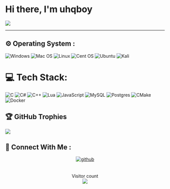 <h1> Hi there, I'm uhqboy</h1>
<img src="https://readme-typing-svg.demolab.com?font=Fira+Code&pause=1000&color=F700A3&width=435&lines=%3C%2Fuhqboy%3E" /></a>
</p>

---
## ⚙️ Operating System :
 ![Windows](https://img.shields.io/badge/Windows-0078D6?style=for-the-badge&logo=windows&logoColor=white)
 ![Mac OS](https://img.shields.io/badge/mac%20os-000000?style=for-the-badge&logo=macos&logoColor=F0F0F0)
 ![Linux](https://img.shields.io/badge/Linux-FCC624?style=for-the-badge&logo=linux&logoColor=black)
 ![Cent OS](https://img.shields.io/badge/cent%20os-002260?style=for-the-badge&logo=centos&logoColor=F0F0F0)
 ![Ubuntu](https://img.shields.io/badge/Ubuntu-E95420?style=for-the-badge&logo=ubuntu&logoColor=white)
 ![Kali](https://img.shields.io/badge/Kali-268BEE?style=for-the-badge&logo=kalilinux&logoColor=white)

# 💻 Tech Stack:
![C](https://img.shields.io/badge/c-%2300599C.svg?style=for-the-badge&logo=c&logoColor=white) ![C#](https://img.shields.io/badge/c%23-%23239120.svg?style=for-the-badge&logo=c-sharp&logoColor=white) ![C++](https://img.shields.io/badge/c++-%2300599C.svg?style=for-the-badge&logo=c%2B%2B&logoColor=white) ![Lua](https://img.shields.io/badge/lua-%232C2D72.svg?style=for-the-badge&logo=lua&logoColor=white) ![JavaScript](https://img.shields.io/badge/javascript-%23323330.svg?style=for-the-badge&logo=javascript&logoColor=%23F7DF1E) ![MySQL](https://img.shields.io/badge/mysql-%2300f.svg?style=for-the-badge&logo=mysql&logoColor=white) ![Postgres](https://img.shields.io/badge/postgres-%23316192.svg?style=for-the-badge&logo=postgresql&logoColor=white) ![CMake](https://img.shields.io/badge/CMake-%23008FBA.svg?style=for-the-badge&logo=cmake&logoColor=white) ![Docker](https://img.shields.io/badge/docker-%230db7ed.svg?style=for-the-badge&logo=docker&logoColor=white)

## 🏆 GitHub Trophies
![](https://github-profile-trophy.vercel.app/?username=anatolidiatlov&theme=radical&no-frame=false&no-bg=true&margin-w=4)


## 🎲 Connect With Me :
<div align="center">
<a href="https://github.com/uhqboy" target="_blank">
<img src=https://img.shields.io/badge/github-%23000000.svg?&style=for-the-badge&logo=github&logoColor=white alt=github style="margin-bottom: 5px;" />
</a>  
</div>  


<br/>  

<p align="center"> 
  Visitor count<br>
  <img src="https://profile-counter.glitch.me/khddev/count.svg" />
</p>
